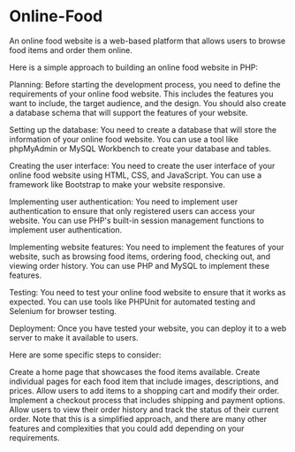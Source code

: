 # Online-Food
An online food website is a web-based platform that allows users to browse food items and order them online.


Here is a simple approach to building an online food website in PHP:

Planning: Before starting the development process, you need to define the requirements of your online food website. This includes the features you want to include, the target audience, and the design. You should also create a database schema that will support the features of your website.

Setting up the database: You need to create a database that will store the information of your online food website. You can use a tool like phpMyAdmin or MySQL Workbench to create your database and tables.

Creating the user interface: You need to create the user interface of your online food website using HTML, CSS, and JavaScript. You can use a framework like Bootstrap to make your website responsive.

Implementing user authentication: You need to implement user authentication to ensure that only registered users can access your website. You can use PHP's built-in session management functions to implement user authentication.

Implementing website features: You need to implement the features of your website, such as browsing food items, ordering food, checking out, and viewing order history. You can use PHP and MySQL to implement these features.

Testing: You need to test your online food website to ensure that it works as expected. You can use tools like PHPUnit for automated testing and Selenium for browser testing.

Deployment: Once you have tested your website, you can deploy it to a web server to make it available to users.

Here are some specific steps to consider:

Create a home page that showcases the food items available.
Create individual pages for each food item that include images, descriptions, and prices.
Allow users to add items to a shopping cart and modify their order.
Implement a checkout process that includes shipping and payment options.
Allow users to view their order history and track the status of their current order.
Note that this is a simplified approach, and there are many other features and complexities that you could add depending on your requirements.
